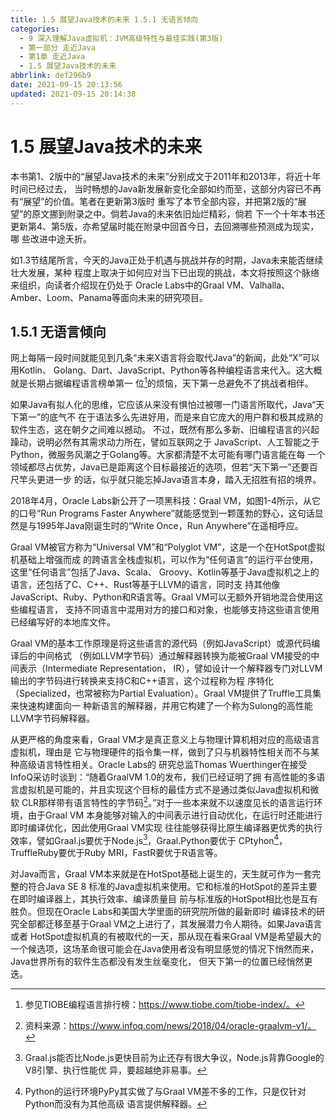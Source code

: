 ```yaml
---
title: 1.5 展望Java技术的未来 1.5.1 无语言倾向
categories: 
  - 9 深入理解Java虛拟机：JVM高级特性与最佳实践(第3版)
  - 第一部分 走近Java
  - 第1章 走近Java
  - 1.5 展望Java技术的未来
abbrlink: def296b9
date: 2021-09-15 20:13:56
updated: 2021-09-15 20:14:38
---
```

# 1.5 展望Java技术的未来
本书第1、2版中的“展望Java技术的未来”分别成文于2011年和2013年，将近十年时间已经过去， 当时畅想的Java新发展新变化全部如约而至，这部分内容已不再有“展望”的价值。笔者在更新第3版时 重写了本节全部内容，并把第2版的“展望”的原文挪到附录之中。倘若Java的未来依旧灿烂精彩，倘若 下一个十年本书还更新第4、第5版，亦希望届时能在附录中回首今日，去回溯哪些预测成为现实，哪 些改进中途夭折。

如1.3节结尾所言，今天的Java正处于机遇与挑战并存的时期，Java未来能否继续壮大发展，某种 程度上取决于如何应对当下已出现的挑战，本文将按照这个脉络来组织，向读者介绍现在仍处于 Oracle Labs中的Graal VM、Valhalla、Amber、Loom、Panama等面向未来的研究项目。
## 1.5.1 无语言倾向
网上每隔一段时间就能见到几条“未来X语言将会取代Java”的新闻，此处“X”可以用Kotlin、 Golang、Dart、JavaScript、Python等各种编程语言来代入。这大概就是长期占据编程语言榜单第一 位[^1]的烦恼，天下第一总避免不了挑战者相伴。

如果Java有拟人化的思维，它应该从来没有惧怕过被哪一门语言所取代，Java“天下第一”的底气不 在于语法多么先进好用，而是来自它庞大的用户群和极其成熟的软件生态，这在朝夕之间难以撼动。 不过，既然有那么多新、旧编程语言的兴起躁动，说明必然有其需求动力所在，譬如互联网之于 JavaScript、人工智能之于Python，微服务风潮之于Golang等。大家都清楚不太可能有哪门语言能在每 一个领域都尽占优势，Java已是距离这个目标最接近的选项，但若“天下第一”还要百尺竿头更进一步 的话，似乎就只能忘掉Java语言本身，踏入无招胜有招的境界。

2018年4月，Oracle Labs新公开了一项黑科技：Graal VM，如图1-4所示，从它的口号“Run Programs Faster Anywhere”就能感觉到一颗蓬勃的野心，这句话显然是与1995年Java刚诞生时的“Write Once，Run Anywhere”在遥相呼应。

Graal VM被官方称为“Universal VM”和“Polyglot VM”，这是一个在HotSpot虚拟机基础上增强而成 的跨语言全栈虚拟机，可以作为“任何语言”的运行平台使用，这里“任何语言”包括了Java、Scala、 Groovy、Kotlin等基于Java虚拟机之上的语言，还包括了C、C++、Rust等基于LLVM的语言，同时支 持其他像JavaScript、Ruby、Python和R语言等。Graal VM可以无额外开销地混合使用这些编程语言， 支持不同语言中混用对方的接口和对象，也能够支持这些语言使用已经编写好的本地库文件。

Graal VM的基本工作原理是将这些语言的源代码（例如JavaScript）或源代码编译后的中间格式 （例如LLVM字节码）通过解释器转换为能被Graal VM接受的中间表示（Intermediate Representation， IR），譬如设计一个解释器专门对LLVM输出的字节码进行转换来支持C和C++语言，这个过程称为程 序特化（Specialized，也常被称为Partial Evaluation）。Graal VM提供了Truffle工具集来快速构建面向一 种新语言的解释器，并用它构建了一个称为Sulong的高性能LLVM字节码解释器。

从更严格的角度来看，Graal VM才是真正意义上与物理计算机相对应的高级语言虚拟机，理由是 它与物理硬件的指令集一样，做到了只与机器特性相关而不与某种高级语言特性相关。Oracle Labs的 研究总监Thomas Wuerthinger在接受InfoQ采访时谈到：“随着GraalVM 1.0的发布，我们已经证明了拥 有高性能的多语言虚拟机是可能的，并且实现这个目标的最佳方式不是通过类似Java虚拟机和微软 CLR那样带有语言特性的字节码[^2]。”对于一些本来就不以速度见长的语言运行环境，由于Graal VM 本身能够对输入的中间表示进行自动优化，在运行时还能进行即时编译优化，因此使用Graal VM实现 往往能够获得比原生编译器更优秀的执行效率，譬如Graal.js要优于Node.js[^3]，Graal.Python要优于 CPtyhon[^4]，TruffleRuby要优于Ruby MRI，FastR要优于R语言等。

对Java而言，Graal VM本来就是在HotSpot基础上诞生的，天生就可作为一套完整的符合Java SE 8 标准的Java虚拟机来使用。它和标准的HotSpot的差异主要在即时编译器上，其执行效率、编译质量目 前与标准版的HotSpot相比也是互有胜负。但现在Oracle Labs和美国大学里面的研究院所做的最新即时 编译技术的研究全部都迁移至基于Graal VM之上进行了，其发展潜力令人期待。如果Java语言或者 HotSpot虚拟机真的有被取代的一天，那从现在看来Graal VM是希望最大的一个候选项，这场革命很可能会在Java使用者没有明显感觉的情况下悄然而来，Java世界所有的软件生态都没有发生丝毫变化， 但天下第一的位置已经悄然更迭。


[^1]: 参见TIOBE编程语言排行榜：https://www.tiobe.com/tiobe-index/。 
[^2]: 资料来源：https://www.infoq.com/news/2018/04/oracle-graalvm-v1/。 
[^3]: Graal.js能否比Node.js更快目前为止还存有很大争议，Node.js背靠Google的V8引擎、执行性能优 异，要超越绝非易事。 
[^4]: Python的运行环境PyPy其实做了与Graal VM差不多的工作，只是仅针对Python而没有为其他高级 语言提供解释器。

